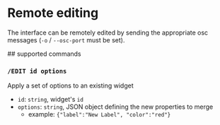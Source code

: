 # Remote editing

The interface can be remotely edited by sending the appropriate osc messages (`-o` / `--osc-port` must be set).

## supported commands

### `/EDIT id options`

Apply a set of options to an existing widget

- `id`: `string`, widget's `id`
- `options`: `string`, JSON object defining the new properties to merge
  - example: `{"label":"New Label", "color":"red"}`
